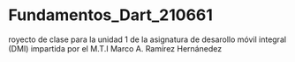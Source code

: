# Fundamentos_Dart_210661
royecto de clase para la unidad 1 de la asignatura de desarollo móvil integral (DMI) impartida por el M.T.I Marco A. Ramírez Hernánedez
